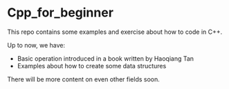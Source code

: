 # Cpp_for_beginner
This repo contains some examples and exercise about how to code in C++.

Up to now, we have:
- Basic operation introduced in a book written by Haoqiang Tan
- Examples about how to create some data structures

There will be more content on even other fields soon.
